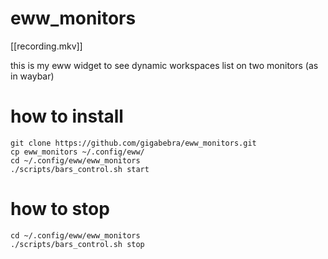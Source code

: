 # eww_monitors

[[recording.mkv]]

this is my eww widget to see dynamic workspaces list on two monitors (as in waybar)
# how to install
```
git clone https://github.com/gigabebra/eww_monitors.git
cp eww_monitors ~/.config/eww/
cd ~/.config/eww/eww_monitors
./scripts/bars_control.sh start
```
# how to stop
```
cd ~/.config/eww/eww_monitors
./scripts/bars_control.sh stop
```
